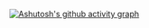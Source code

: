 [![Ashutosh's github activity graph](https://github-readme-activity-graph.vercel.app/graph?Rizek000=Ashutosh00710)](https://github.com/ashutosh00710/github-readme-activity-graph)
